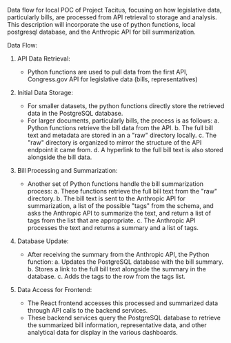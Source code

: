 Data flow for local POC of Project Tacitus, focusing on how legislative data, particularly bills, are processed from API retrieval to storage and analysis. This description will incorporate the use of python functions, local postgresql database, and the Anthropic API for bill summarization.

Data Flow:

1. API Data Retrieval:
   - Python functions are used to pull data from the first API, Congress.gov API for legislative data (bills, representatives)

2. Initial Data Storage:
   - For smaller datasets, the python functions directly store the retrieved data in the PostgreSQL database.
   - For larger documents, particularly bills, the process is as follows:
     a. Python functions retrieve the bill data from the API.
     b. The full bill text and metadata are stored in an a "raw" directory locally.
     c. The "raw" directory is organized to mirror the structure of the API endpoint it came from.
     d. A hyperlink to the full bill text is also stored alongside the bill data.

3. Bill Processing and Summarization:
   - Another set of Python functions handle the bill summarization process:
     a. These functions retrieve the full bill text from the "raw" directory.
     b. The bill text is sent to the Anthropic API for summarization, a list of the possible "tags" from the schema, and asks the Anthropic API to summarize the text, and return a list of tags from the list that are appropriate.
     c. The Anthropic API processes the text and returns a summary and a list of tags.

4. Database Update:
   - After receiving the summary from the Anthropic API, the Python function:
     a. Updates the PostgreSQL database with the bill summary.
     b. Stores a link to the full bill text alongside the summary in the database.
     c. Adds the tags to the row from the tags list.

5. Data Access for Frontend:
   - The React frontend accesses this processed and summarized data through API calls to the backend services.
   - These backend services query the PostgreSQL database to retrieve the summarized bill information, representative data, and other analytical data for display in the various dashboards.
